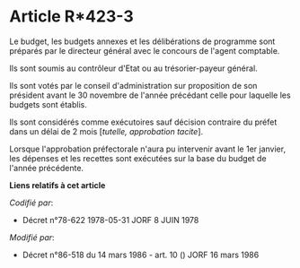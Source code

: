 # Article R*423-3

Le budget, les budgets annexes et les délibérations de programme sont préparés par le directeur général avec le concours de
l'agent comptable.

Ils sont soumis au contrôleur d'Etat ou au trésorier-payeur général.

Ils sont votés par le conseil d'administration sur proposition de son président avant le 30 novembre de l'année précédant
celle pour laquelle les budgets sont établis.

Ils sont considérés comme exécutoires sauf décision contraire du préfet dans un délai de 2 mois [*tutelle, approbation
tacite*].

Lorsque l'approbation préfectorale n'aura pu intervenir avant le 1er janvier, les dépenses et les recettes sont exécutées sur
la base du budget de l'année précédente.

**Liens relatifs à cet article**

_Codifié par_:

  - Décret n°78-622 1978-05-31 JORF 8 JUIN 1978

_Modifié par_:

  - Décret n°86-518 du 14 mars 1986 - art. 10 () JORF 16 mars 1986
